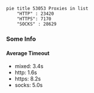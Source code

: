 
```mermaid
pie title 53053 Proxies in list
    "HTTP" : 23420
    "HTTPS": 7170
    "SOCKS" : 28629
```

### Some Info
#### Average Timeout

- mixed: 3.4s
- http: 1.6s
- https: 8.2s
- socks: 5.0s
